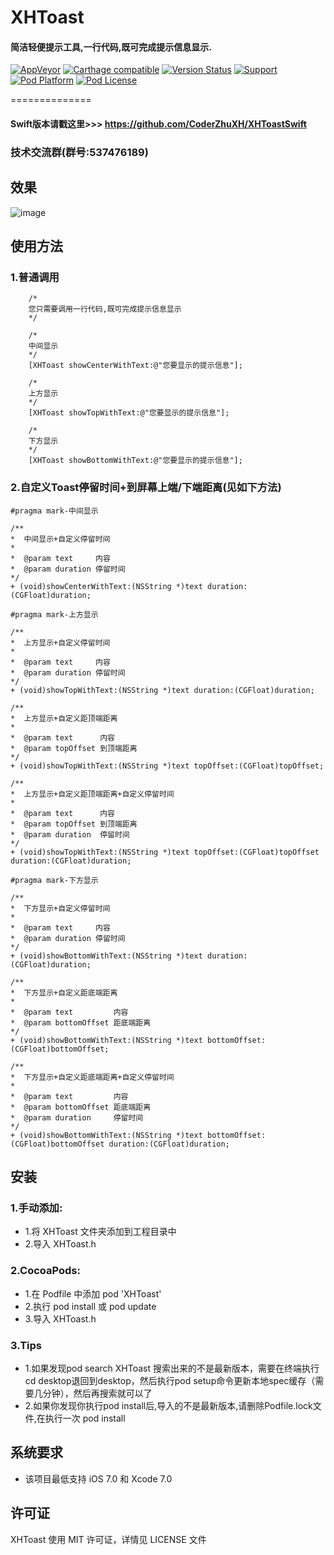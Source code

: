 # XHToast
#### 简洁轻便提示工具,一行代码,既可完成提示信息显示.

[![AppVeyor](https://img.shields.io/appveyor/ci/gruntjs/grunt.svg?maxAge=2592000)](https://github.com/CoderZhuXH/XHToast)
[![Carthage compatible](https://img.shields.io/badge/Carthage-compatible-4BC51D.svg?style=flat)](https://github.com/CoderZhuXH/XHToast)
[![Version Status](https://img.shields.io/cocoapods/v/XHToast.svg?style=flat)](http://cocoadocs.org/docsets/XHToast)
[![Support](https://img.shields.io/badge/support-iOS%207%2B-brightgreen.svg)](https://github.com/CoderZhuXH/XHToast)
[![Pod Platform](https://img.shields.io/cocoapods/p/XHToast.svg?style=flat)](http://cocoadocs.org/docsets/XHToast)
[![Pod License](https://img.shields.io/cocoapods/l/XHToast.svg?style=flat)](https://github.com/CoderZhuXH/XHToast/blob/master/LICENSE)

==============

#### Swift版本请戳这里>>> https://github.com/CoderZhuXH/XHToastSwift

### 技术交流群(群号:537476189)

## 效果
![image](http://h.hiphotos.baidu.com/image/pic/item/023b5bb5c9ea15ce2973e439be003af33a87b264.jpg)

## 使用方法
### 1.普通调用
```objc
    /*
    您只需要调用一行代码,既可完成提示信息显示
    */
 
    /*
    中间显示
    */
    [XHToast showCenterWithText:@"您要显示的提示信息"];

    /*
    上方显示
    */
    [XHToast showTopWithText:@"您要显示的提示信息"];

    /*
    下方显示
    */
    [XHToast showBottomWithText:@"您要显示的提示信息"];

```
### 2.自定义Toast停留时间+到屏幕上端/下端距离(见如下方法)

```objc
#pragma mark-中间显示

/**
*  中间显示+自定义停留时间
*
*  @param text     内容
*  @param duration 停留时间
*/
+ (void)showCenterWithText:(NSString *)text duration:(CGFloat)duration;

#pragma mark-上方显示

/**
*  上方显示+自定义停留时间
*
*  @param text     内容
*  @param duration 停留时间
*/
+ (void)showTopWithText:(NSString *)text duration:(CGFloat)duration;

/**
*  上方显示+自定义距顶端距离
*
*  @param text      内容
*  @param topOffset 到顶端距离
*/
+ (void)showTopWithText:(NSString *)text topOffset:(CGFloat)topOffset;

/**
*  上方显示+自定义距顶端距离+自定义停留时间
*
*  @param text      内容
*  @param topOffset 到顶端距离
*  @param duration  停留时间
*/
+ (void)showTopWithText:(NSString *)text topOffset:(CGFloat)topOffset duration:(CGFloat)duration;

#pragma mark-下方显示

/**
*  下方显示+自定义停留时间
*
*  @param text     内容
*  @param duration 停留时间
*/
+ (void)showBottomWithText:(NSString *)text duration:(CGFloat)duration;

/**
*  下方显示+自定义距底端距离
*
*  @param text         内容
*  @param bottomOffset 距底端距离
*/
+ (void)showBottomWithText:(NSString *)text bottomOffset:(CGFloat)bottomOffset;

/**
*  下方显示+自定义距底端距离+自定义停留时间
*
*  @param text         内容
*  @param bottomOffset 距底端距离
*  @param duration     停留时间
*/
+ (void)showBottomWithText:(NSString *)text bottomOffset:(CGFloat)bottomOffset duration:(CGFloat)duration;

```

##  安装
### 1.手动添加:<br>
*   1.将 XHToast 文件夹添加到工程目录中<br>
*   2.导入 XHToast.h

### 2.CocoaPods:<br>
*   1.在 Podfile 中添加 pod 'XHToast'<br>
*   2.执行 pod install 或 pod update<br>
*   3.导入 XHToast.h

### 3.Tips
*   1.如果发现pod search XHToast 搜索出来的不是最新版本，需要在终端执行cd desktop退回到desktop，然后执行pod setup命令更新本地spec缓存（需要几分钟），然后再搜索就可以了
*   2.如果你发现你执行pod install后,导入的不是最新版本,请删除Podfile.lock文件,在执行一次 pod install

##  系统要求
*   该项目最低支持 iOS 7.0 和 Xcode 7.0

##  许可证
XHToast 使用 MIT 许可证，详情见 LICENSE 文件



